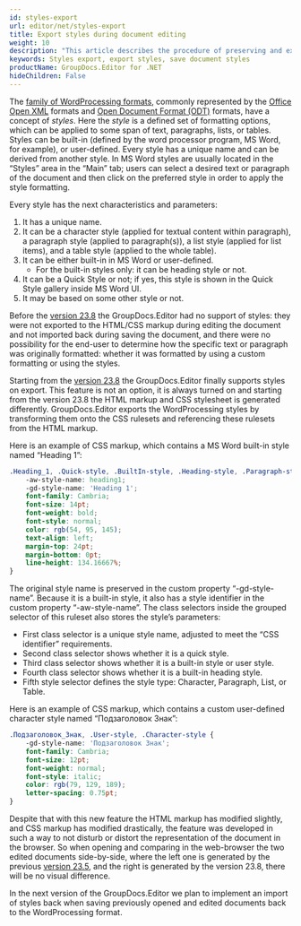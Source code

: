 ```yaml
---
id: styles-export
url: editor/net/styles-export
title: Export styles during document editing
weight: 10
description: "This article describes the procedure of preserving and exporting all build-in and custom styles in the source WordProcessing document during its editing."
keywords: Styles export, export styles, save document styles
productName: GroupDocs.Editor for .NET
hideChildren: False
---
```

The [family of WordProcessing formats](https://docs.fileformat.com/word-processing/), commonly represented by the [Office Open XML](https://docs.fileformat.com/word-processing/docx/) formats and [Open Document Format (ODT)](https://docs.fileformat.com/word-processing/odt/) formats, have a concept of _styles_. Here the _style_ is a defined set of formatting options, which can be applied to some span of text, paragraphs, lists, or tables. Styles can be built-in (defined by the word processor program, MS Word, for example), or user-defined. Every style has a unique name and can be derived from another style. In MS Word styles are usually located in the “Styles” area in the “Main” tab; users can select a desired text or paragraph of the document and then click on the preferred style in order to apply the style formatting.

Every style has the next characteristics and parameters:

1. It has a unique name.
2. It can be a character style (applied for textual content within paragraph), a paragraph style (applied to paragraph(s)), a list style (applied for list items), and a table style (applied to the whole table).
3. It can be either built-in in MS Word or user-defined.
   * For the built-in styles only: it can be heading style or not.
4. It can be a Quick Style or not; if yes, this style is shown in the Quick Style gallery inside MS Word UI.
5. It may be based on some other style or not.

Before the [version 23.8](https://releases.groupdocs.com/editor/net/release-notes/2023/groupdocs-editor-for-net-23-8-release-notes/) the GroupDocs.Editor had no support of styles: they were not exported to the HTML/CSS markup during editing the document and not imported back during saving the document, and there were no possibility for the end-user to determine how the specific text or paragraph was originally formatted: whether it was formatted by using a custom formatting or using the styles.

Starting from the [version 23.8](https://releases.groupdocs.com/editor/net/release-notes/2023/groupdocs-editor-for-net-23-8-release-notes/) the GroupDocs.Editor finally supports styles on export. This feature is not an option, it is always turned on and starting from the version 23.8 the HTML markup and CSS stylesheet is generated differently. GroupDocs.Editor exports the WordProcessing styles by transforming them onto the CSS rulesets and referencing these rulesets from the HTML markup.

Here is an example of CSS markup, which contains a MS Word built-in style named “Heading 1”:

```css
.Heading_1, .Quick-style, .BuiltIn-style, .Heading-style, .Paragraph-style { 
	-aw-style-name: heading1; 
	-gd-style-name: 'Heading 1'; 
	font-family: Cambria; 
	font-size: 14pt; 
	font-weight: bold; 
	font-style: normal; 
	color: rgb(54, 95, 145); 
	text-align: left; 
	margin-top: 24pt; 
	margin-bottom: 0pt; 
	line-height: 134.16667%; 
}
```

The original style name is preserved in the custom property “-gd-style-name”. Because it is a built-in style, it also has a style identifier in the custom property “-aw-style-name”. The class selectors inside the grouped selector of this ruleset also stores the style’s parameters:

- First class selector is a unique style name, adjusted to meet the “CSS identifier” requirements.
- Second class selector shows whether it is a quick style.
- Third class selector shows whether it is a built-in style or user style.
- Fourth class selector shows whether it is a built-in heading style.
- Fifth style selector defines the style type: Character, Paragraph, List, or Table.

Here is an example of CSS markup, which contains a custom user-defined character style named “Подзаголовок Знак”:

```css
.Подзаголовок_Знак, .User-style, .Character-style { 
	-gd-style-name: 'Подзаголовок Знак'; 
	font-family: Cambria; 
	font-size: 12pt; 
	font-weight: normal; 
	font-style: italic; 
	color: rgb(79, 129, 189); 
	letter-spacing: 0.75pt; 
}
```

Despite that with this new feature the HTML markup has modified slightly, and CSS markup has modified drastically, the feature was developed in such a way to not disturb or distort the representation of the document in the browser. So when opening and comparing in the web-browser the two edited documents side-by-side, where the left one is generated by the previous [version 23.5](https://releases.groupdocs.com/editor/net/release-notes/2023/groupdocs-editor-for-net-23-5-release-notes/), and the right is generated by the version 23.8, there will be no visual difference.

In the next version of the GroupDocs.Editor we plan to implement an import of styles back when saving previously opened and edited documents back to the WordProcessing format.
